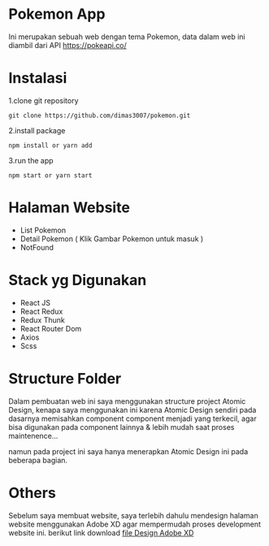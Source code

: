 # Pokemon App
Ini merupakan sebuah web dengan tema Pokemon, data dalam web ini diambil dari API https://pokeapi.co/

# Instalasi
1.clone git repository

    git clone https://github.com/dimas3007/pokemon.git
    
2.install package
    
    npm install or yarn add

3.run the app
    
    npm start or yarn start

# Halaman Website
- List Pokemon
- Detail Pokemon ( Klik Gambar Pokemon untuk masuk )
- NotFound

# Stack yg Digunakan
- React JS
- React Redux
- Redux Thunk
- React Router Dom
- Axios
- Scss

    
# Structure Folder
Dalam pembuatan web ini saya menggunakan structure project Atomic Design, kenapa saya menggunakan ini karena Atomic Design sendiri pada dasarnya memisahkan component component menjadi yang terkecil, agar bisa digunakan pada component lainnya & lebih mudah saat proses maintenence...

namun pada project ini saya hanya menerapkan Atomic Design ini pada beberapa bagian.

# Others
Sebelum saya membuat website, saya terlebih dahulu mendesign halaman website menggunakan Adobe XD agar mempermudah proses development website ini.
berikut link download [file Design Adobe XD](https://bit.ly/xd-pokemon)

